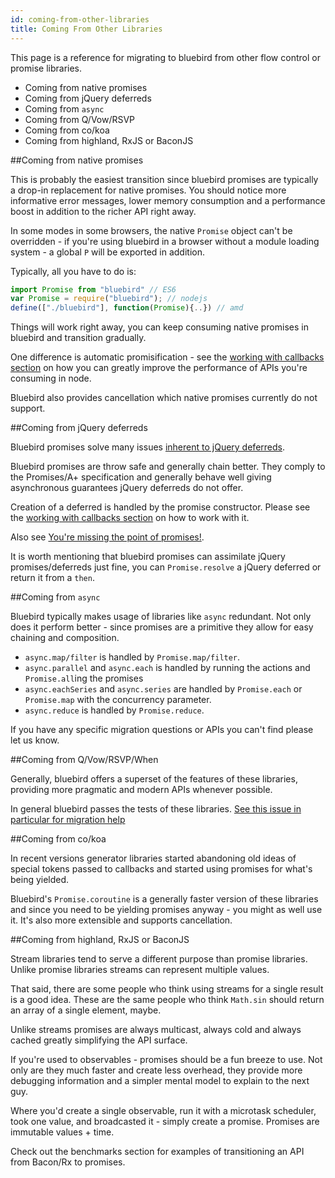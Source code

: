 ```yaml
---
id: coming-from-other-libraries
title: Coming From Other Libraries
---
```


This page is a reference for migrating to bluebird from other flow control or promise libraries.

 - Coming from native promises
 - Coming from jQuery deferreds
 - Coming from `async`
 - Coming from Q/Vow/RSVP
 - Coming from co/koa
 - Coming from highland, RxJS or BaconJS

##Coming from native promises

This is probably the easiest transition since bluebird promises are typically a drop-in replacement for native promises. You should notice more informative error messages, lower memory consumption and a performance boost in addition to the richer API right away.

In some modes in some browsers, the native `Promise` object can't be overridden - if you're using bluebird in a browser without a module loading system - a global `P` will be exported in addition.

Typically, all you have to do is:

```js
import Promise from "bluebird" // ES6
var Promise = require("bluebird"); // nodejs
define(["./bluebird"], function(Promise){..}) // amd
```

Things will work right away, you can keep consuming native promises in bluebird and transition gradually.

One difference is automatic promisification - see the [working with callbacks section]("/working-with-callbacks.html") on how you can greatly improve the performance of APIs you're consuming in node.

Bluebird also provides cancellation which native promises currently do not support.

##Coming from jQuery deferreds

Bluebird promises solve many issues [inherent to jQuery deferreds](http://stackoverflow.com/questions/23744612/problems-inherent-to-jquery-deferred).

Bluebird promises are throw safe and generally chain better. They comply to the Promises/A+ specification and generally behave well giving asynchronous guarantees jQuery deferreds do not offer.

Creation of a deferred is handled by the promise constructor. Please see the [working with callbacks section]("/working-with-callbacks.html") on how to work with it.

Also see [You're missing the point of promises!](https://blog.domenic.me/youre-missing-the-point-of-promises/).

It is worth mentioning that bluebird promises can assimilate jQuery promises/deferreds just fine, you can `Promise.resolve` a jQuery deferred or return it from a `then`.

##Coming from `async`

Bluebird typically makes usage of libraries like `async` redundant. Not only does it perform better - since promises are a primitive they allow for easy chaining and composition.

 - `async.map/filter` is handled by `Promise.map/filter`.
 - `async.parallel` and `async.each` is handled by running the actions and `Promise.all`ing the promises
 - `async.eachSeries` and `async.series` are handled by `Promise.each` or `Promise.map` with the concurrency parameter.
 - `async.reduce` is handled by `Promise.reduce`.

If you have any specific migration questions or APIs you can't find please let us know.

##Coming from Q/Vow/RSVP/When

Generally, bluebird offers a superset of the features of these libraries, providing more pragmatic and modern APIs whenever possible.

In general bluebird passes the tests of these libraries. [See this issue in particular for migration help](https://github.com/petkaantonov/bluebird/issues/63)

##Coming from co/koa

In recent versions generator libraries started abandoning old ideas of special tokens passed to callbacks and started using promises for what's being yielded.

Bluebird's `Promise.coroutine` is a generally faster version of these libraries and since you need to be yielding promises anyway - you might as well use it. It's also more extensible and supports cancellation.


##Coming from highland, RxJS or BaconJS

Stream libraries tend to serve a different purpose than promise libraries. Unlike promise libraries streams can represent multiple values.

That said, there are some people who think using streams for a single result is a good idea. These are the same people who think `Math.sin` should return an array of a single element, maybe.

Unlike streams promises are always multicast, always cold and always cached greatly simplifying the API surface.

If you're used to observables - promises should be a fun breeze to use. Not only are they much faster and create less overhead, they provide more debugging information and a simpler mental model to explain to the next guy.

Where you'd create a single observable, run it with a microtask scheduler, took one value, and broadcasted it - simply create a promise. Promises are immutable values + time.

Check out the benchmarks section for examples of transitioning an API from Bacon/Rx to promises.
